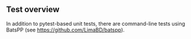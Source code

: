 ## Test overview

In addition to pytest-based unit tests, there are command-line tests using
BatsPP (see https://github.com/LimaBD/batspp).
